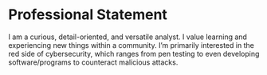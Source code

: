 # Professional Statement


I am a curious, detail-oriented, and versatile analyst. I value learning and experiencing new things within a community. I’m primarily interested in the red side of cybersecurity, which ranges from pen testing to even developing software/programs to counteract malicious attacks.

